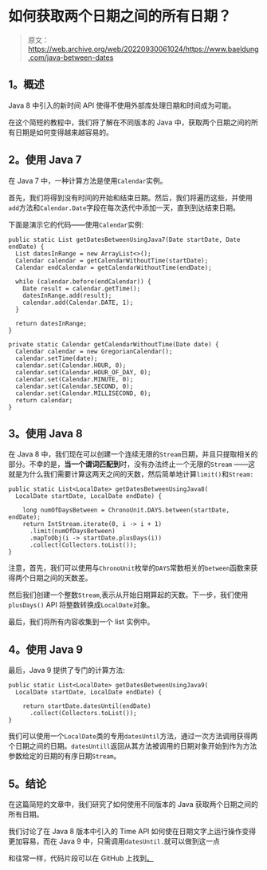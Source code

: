 # 如何获取两个日期之间的所有日期？

> 原文：<https://web.archive.org/web/20220930061024/https://www.baeldung.com/java-between-dates>

## 1。概述

Java 8 中引入的新时间 API 使得不使用外部库处理日期和时间成为可能。

在这个简短的教程中，我们将了解在不同版本的 Java 中，获取两个日期之间的所有日期是如何变得越来越容易的。

## 2。使用 Java 7

在 Java 7 中，一种计算方法是使用`Calendar`实例。

首先，我们将得到没有时间的开始和结束日期。然后，我们将遍历这些，并使用`add`方法和`Calendar.Date`字段在每次迭代中添加一天，直到到达结束日期。

下面是演示它的代码——使用`Calendar`实例:

```
public static List getDatesBetweenUsingJava7(Date startDate, Date endDate) {
  List datesInRange = new ArrayList<>();
  Calendar calendar = getCalendarWithoutTime(startDate);
  Calendar endCalendar = getCalendarWithoutTime(endDate);

  while (calendar.before(endCalendar)) {
    Date result = calendar.getTime();
    datesInRange.add(result);
    calendar.add(Calendar.DATE, 1);
  }

  return datesInRange;
}

private static Calendar getCalendarWithoutTime(Date date) {
  Calendar calendar = new GregorianCalendar();
  calendar.setTime(date);
  calendar.set(Calendar.HOUR, 0);
  calendar.set(Calendar.HOUR_OF_DAY, 0);
  calendar.set(Calendar.MINUTE, 0);
  calendar.set(Calendar.SECOND, 0);
  calendar.set(Calendar.MILLISECOND, 0);
  return calendar;
}
```

## 3。使用 Java 8

在 Java 8 中，我们现在可以创建一个连续无限的`Stream`日期，并且只提取相关的部分。不幸的是，**当一个谓词匹配到**时，没有办法终止一个无限的`Stream` ——这就是为什么我们需要计算这两天之间的天数，然后简单地计算`limit()`和`Stream:`

```
public static List<LocalDate> getDatesBetweenUsingJava8(
  LocalDate startDate, LocalDate endDate) { 

    long numOfDaysBetween = ChronoUnit.DAYS.between(startDate, endDate); 
    return IntStream.iterate(0, i -> i + 1)
      .limit(numOfDaysBetween)
      .mapToObj(i -> startDate.plusDays(i))
      .collect(Collectors.toList()); 
} 
```

注意，首先，我们可以使用与`ChronoUnit`枚举的`DAYS`常数相关的`between`函数来获得两个日期之间的天数差。

然后我们创建一个整数`Stream`,表示从开始日期算起的天数。下一步，我们使用`plusDays()` API 将整数转换成`LocalDate`对象。

最后，我们将所有内容收集到一个 list 实例中。

## 4。使用 Java 9

最后，Java 9 提供了专门的计算方法:

```
public static List<LocalDate> getDatesBetweenUsingJava9(
  LocalDate startDate, LocalDate endDate) {

    return startDate.datesUntil(endDate)
      .collect(Collectors.toList());
}
```

我们可以使用一个`LocalDate`类的专用`datesUntil`方法，通过一次方法调用获得两个日期之间的日期。`datesUntill`返回从其方法被调用的日期对象开始到作为方法参数给定的日期的有序日期`Stream`。

## 5。结论

在这篇简短的文章中，我们研究了如何使用不同版本的 Java 获取两个日期之间的所有日期。

我们讨论了在 Java 8 版本中引入的 Time API 如何使在日期文字上运行操作变得更加容易，而在 Java 9 中，只需调用`datesUntil.`就可以做到这一点

和往常一样，代码片段可以在 GitHub 上找到[。](https://web.archive.org/web/20220703150043/https://github.com/eugenp/tutorials/tree/master/core-java-modules/core-java-date-operations-1)